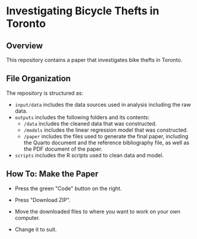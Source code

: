 # Investigating Bicycle Thefts in Toronto

## Overview

This repository contains a paper that investigates bike thefts in Toronto.

## File Organization

The repository is structured as:

-   `input/data` includes the data sources used in analysis including the raw data.
-   `outputs` includes the following folders and its contents:
    -   `/data` includes the cleaned data that was constructed.
    -   `/models` includes the linear regression model that was constructed.
    -   `/paper` includes the files used to generate the final paper, including the Quarto document and the reference bibliography file, as well as the PDF document of the paper.
-   `scripts` includes the R scripts used to clean data and model.

## How To: Make the Paper

-   Press the green "Code" button on the right.

-   Press "Download ZIP".

-   Move the downloaded files to where you want to work on your own computer.

-   Change it to suit.


